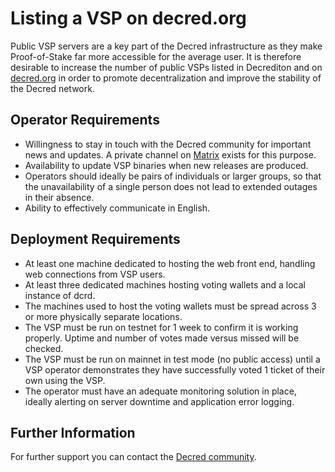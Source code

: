 # Listing a VSP on decred.org

Public VSP servers are a key part of the Decred infrastructure as they make
Proof-of-Stake far more accessible for the average user.
It is therefore desirable to increase the number of public VSPs listed in
Decrediton and on [decred.org](https://decred.org/vsp) in order to promote
decentralization and improve the stability of the Decred network.

## Operator Requirements

* Willingness to stay in touch with the Decred community for important news and
  updates. A private channel on [Matrix](https://chat.decred.org) exists for
  this purpose.
* Availability to update VSP binaries when new releases are produced.
* Operators should ideally be pairs of individuals or larger groups, so that the
  unavailability of a single person does not lead to extended outages in their
  absence.
* Ability to effectively communicate in English.

## Deployment Requirements

* At least one machine dedicated to hosting the web front end, handling web
  connections from VSP users.
* At least three dedicated machines hosting voting wallets and a local instance
  of dcrd.
* The machines used to host the voting wallets must be spread across 3 or more
  physically separate locations.
* The VSP must be run on testnet for 1 week to confirm it is working properly.
  Uptime and number of votes made versus missed will be checked.
* The VSP must be run on mainnet in test mode (no public access) until a VSP
  operator demonstrates they have successfully voted 1 ticket of their own using
  the VSP.
* The operator must have an adequate monitoring solution in place, ideally
  alerting on server downtime and application error logging.

## Further Information

For further support you can contact the [Decred community](https://decred.org/community).
